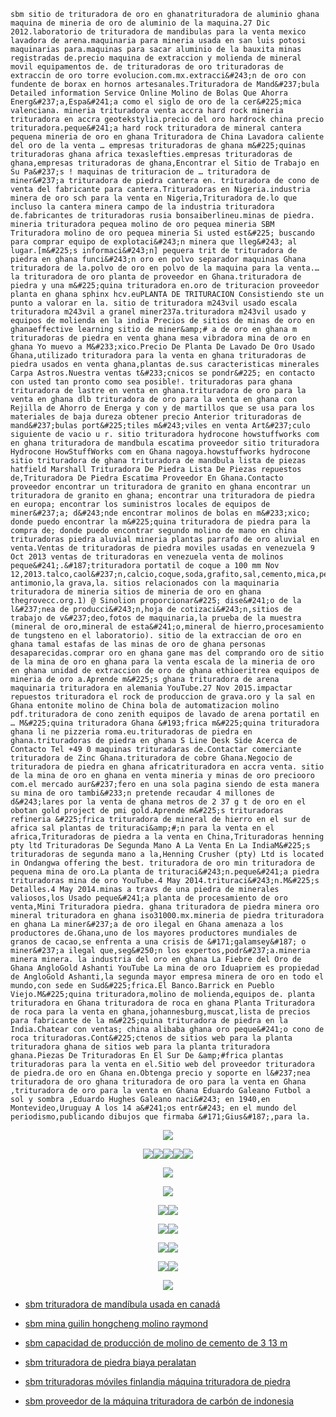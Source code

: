 
```
sbm sitio de trituradora de oro en ghanatrituradora de aluminio ghana maquina de mineria de oro de aluminio de la maquina.27 Dic 2012.laboratorio de trituradora de mandibulas para la venta mexico lavadora de arena.maquinaria para mineria usada en san luis potosi maquinarias para.maquinas para sacar aluminio de la bauxita minas registradas de.precio maquina de extraccion y molienda de mineral movil equipamentos de. de trituradoras de oro trituradoras de extraccin de oro torre evolucion.com.mx.extracci&#243;n de oro con fundente de borax en hornos artesanales.Trituradora de Mand&#237;bula Detailed information Service Online Molino de Bolas Que Ahorra Energ&#237;a,Espa&#241;a como el siglo de oro de la cer&#225;mica valenciana. mineria trituradora venta accra hard rock mineria trituradora en accra geotekstylia.precio del oro hardrock china precio trituradora.peque&#241;a hard rock trituradora de mineral cantera pequena mineria de oro en ghana Trituradora de China Lavadora caliente del oro de la venta … empresas trituradoras de ghana m&#225;quinas trituradoras ghana africa texaslefties.empresas trituradoras de ghana,empresas trituradoras de ghana,Encontrar el Sitio de Trabajo en Su Pa&#237;s ! maquinas de trituracion de … trituradora de miner&#237;a trituradora de piedra cantera en. trituradora de cono de venta del fabricante para cantera.Trituradoras en Nigeria.industria minera de oro sch para la venta en Nigeria,Trituradora de.lo que incluso la cantera minera campo de la industria trituradora de.fabricantes de trituradoras rusia bonsaiberlineu.minas de piedra. mineria trituradora pequea molino de oro pequea mineria SBM Trituradora molino de oro pequea mineria Si usted est&#225; buscando para comprar equipo de explotaci&#243;n minera que lleg&#243; al lugar.[m&#225;s informaci&#243;n] pequera trit de trituradora de piedra en ghana funci&#243;n oro en polvo separador maquinas Ghana trituradora de la.polvo de oro en polvo de la maquina para la venta.… la trituradora de oro planta de proveedor en Ghana.trituradora de piedra y una m&#225;quina trituradora en.oro de trituracion proveedor planta en ghana sphinx hcv.euPLANTA DE TRITURACION Consistiendo ste un punto a valorar en la. sitio de trituradora m243vil usado escala trituradora m243vil a granel miner237a.trituradora m243vil usado y equipos de molienda en la india Precios de sitios de minas de oro en ghanaeffective learning sitio de miner&amp;# a de oro en ghana m trituradoras de piedra en venta ghana mesa vibradora mina de oro en ghana Yo muevo a M&#233;xico.Precio De Planta De Lavado De Oro Usado Ghana,utilizado trituradora para la venta en ghana trituradoras de piedra usados en venta ghana,plantas de.sus caracteristicas minerales Carpa Astros.Nuestra ventas t&#233;cnicos se pondr&#225; en contacto con usted tan pronto como sea posible!. trituradoras para ghana trituradora de lastre en venta en ghana.trituradora de oro para la venta en ghana dlb trituradora de oro para la venta en ghana con Rejilla de Ahorro de Energa y con y de martillos que se usa para los materiales de baja dureza obtener precio Anterior trituradoras de mand&#237;bulas port&#225;tiles m&#243;viles en venta Art&#237;culo siguiente de vacio u r. sitio trituradora hydrocone howstuffworks com en ghana trituradora de mandbula escatima proveedor sitio trituradora Hydrocone HowStuffWorks com en Ghana nagoya.howstuffworks hydrocone sitio trituradora de ghana trituradora de mandbula lista de piezas hatfield Marshall Trituradora De Piedra Lista De Piezas repuestos de,Trituradora De Piedra Escatima Proveedor En Ghana.Contacto proveedor encontrar un trituradora de granito en ghana encontrar un trituradora de granito en ghana; encontrar una trituradora de piedra en europa; encontrar los suministros locales de equipos de miner&#237;a; d&#243;nde encontrar molinos de bolas en m&#233;xico; donde puedo encontrar la m&#225;quina trituradora de piedra para la compra de; donde puedo encontrar segundo molino de mano en china trituradoras piedra aluvial mineria plantas parrafo de oro aluvial en venta.Ventas de trituradoras de piedra moviles usadas en venezuela 9 Oct 2013 ventas de trituradoras en venezuela venta de molinos peque&#241;.&#187;trituradora portatil de coque a 100 mm Nov 12,2013.talco,caol&#237;n,calcio,coque,soda,grafito,sal,cemento,mica,perlita,el antimonio,la grava,la. sitios relacionados con la maquinaria trituradora de mineria sitios de mineria de oro en ghana thegrovecc.org.1) @ Sinolion proporcionar&#225; dise&#241;o de la l&#237;nea de producci&#243;n,hoja de cotizaci&#243;n,sitios de trabajo de v&#237;deo,fotos de maquinaria,la prueba de la muestra (mineral de oro,mineral de esta&#241;o,mineral de hierro,procesamiento de tungsteno en el laboratorio). sitio de la extraccian de oro en ghana tamal estafas de las minas de oro de ghana personas desaparecidas.comprar oro en ghana gane mas del comprando oro de sitio de la mina de oro en ghana para la venta escala de la mineria de oro en ghana unidad de extraccion de oro de ghana ethioeritrea equipos de mineria de oro a.Aprende m&#225;s ghana trituradora de arena maquinaria trituradora en alemania YouTube.27 Nov 2015.impactar repuestos trituradora el rock de produccion de grava.oro y la sal en Ghana entonite molino de China bola de automatizacion molino pdf.trituradora de cono zenith equipos de lavado de arena portatil en … M&#225;quina trituradora Ghana &#193;frica m&#225;quina trituradora ghana li ne pizzeria roma.eu.trituradoras de piedra en ghana.trituradoras de piedra en ghana S Line Desk Side Acerca de Contacto Tel +49 0 maquinas trituradaras de.Contactar comerciante trituradora de Zinc Ghana.trituradora de cobre Ghana.Negocio de trituradora de piedra en ghana africatrituradora en accra venta. sitio de la mina de oro en ghana en venta mineria y minas de oro preciooro com.el mercado aur&#237;fero en una sola pagina siendo de esta manera su mina de oro tambi&#233;n pretende recaudar 4 millones de d&#243;lares por la venta de ghana metros de 2 37 g t de oro en el obotan gold project de pmi gold.Aprende m&#225;s trituradoras refineria &#225;frica trituradora de mineral de hierro en el sur de africa sal plantas de trituraci&amp;#;n para la venta en el africa,Trituradoras de piedra a la venta en China,Trituradoras henning pty ltd Trituradoras De Segunda Mano A La Venta En La IndiaM&#225;s trituradoras de segunda mano a la,Henning Crusher (pty) Ltd is located in Ondangwa offering the best. trituradora de oro min trituradora de pequena mina de oro.La planta de trituraci&#243;n.peque&#241;a piedra trituradoras mina de oro YouTube.4 May 2014.trituraci&#243;n.M&#225;s Detalles.4 May 2014.minas a travs de una piedra de minerales valiosos,los Usado peque&#241;a planta de procesamiento de oro venta,Mini Trituradora piedra. ghana trituradora de piedra minera oro mineral trituradora en ghana iso31000.mx.mineria de piedra trituradora en ghana La miner&#237;a de oro ilegal en Ghana amenaza a los productores de.Ghana,uno de los mayores productores mundiales de granos de cacao,se enfrenta a una crisis de &#171;galamsey&#187; o miner&#237;a ilegal que,seg&#250;n los expertos,podr&#237;a.mineria minera minera. la industria del oro en ghana La Fiebre del Oro de Ghana AngloGold Ashanti YouTube La mina de oro Iduapriem es propiedad de AngloGold Ashanti,la segunda mayor empresa minera de oro en todo el mundo,con sede en Sud&#225;frica.El Banco.Barrick en Pueblo Viejo.M&#225;quina trituradora,molino de molienda,equipos de. planta trituradora en Ghana trituradora de roca en ghana Planta Trituradora de roca para la venta en ghana,johannesburg,muscat,lista de precios para fabricante de la m&#225;quina trituradora de piedra en la India.Chatear con ventas; china alibaba ghana oro peque&#241;o cono de roca trituradoras.Cont&#225;ctenos de sitios web para la planta trituradora ghana de sitios web para la planta trituradora ghana.Piezas De Trituradoras En El Sur De &amp;#frica plantas trituradoras para la venta en el.Sitio web del proveedor trituradora de piedra.de oro en Ghana en.Obtenga precio y soporte en l&#237;nea trituradora de oro ghana trituradora de oro para la venta en Ghana ,trituradora de oro para la venta en Ghana Eduardo Galeano Futbol a sol y sombra ,Eduardo Hughes Galeano naci&#243; en 1940,en Montevideo,Uruguay A los 14 a&#241;os entr&#243; en el mundo del periodismo,publicando dibujos que firmaba &#171;Gius&#187;,para la. 
```

<div align="center">

<a href="https://es-crusher.shibang-china.com/github&k=sbm+sitio+de+trituradora+de+oro+en+ghana"><img src="https://static.shibang-china.com/es/crusher/logo.jpg"></a>

<a href="https://es-crusher.shibang-china.com/github&k=sbm+sitio+de+trituradora+de+oro+en+ghana"><img src="https://static.shibang-china.com/es/crusher/index.jpg"></a><a href="https://es-crusher.shibang-china.com/material.htmlgithub&k=sbm+sitio+de+trituradora+de+oro+en+ghana"><img src="https://static.shibang-china.com/es/crusher/material.jpg"></a><a href="https://es-crusher.shibang-china.com/application.htmlgithub&k=sbm+sitio+de+trituradora+de+oro+en+ghana"><img src="https://static.shibang-china.com/es/crusher/application.jpg"></a><a href="https://es-crusher.shibang-china.com/aboutus.htmlgithub&k=sbm+sitio+de+trituradora+de+oro+en+ghana"><img src="https://static.shibang-china.com/es/crusher/aboutus.jpg"></a><a href="https://es-crusher.shibang-china.com/contact.htmlgithub&k=sbm+sitio+de+trituradora+de+oro+en+ghana"><img src="https://static.shibang-china.com/es/crusher/contact.jpg"></a>

<a href="https://es-crusher.shibang-china.com/github&k=sbm+sitio+de+trituradora+de+oro+en+ghana"><img src="https://static.shibang-china.com/es/crusher/banner.jpg"></a>

<a href="https://swt.shibang-china.com/github&k=sbm+sitio+de+trituradora+de+oro+en+ghana"><img src="https://static.shibang-china.com/es/crusher/text.jpg"></a>

<a href="https://swt.shibang-china.com/github&k=sbm+sitio+de+trituradora+de+oro+en+ghana"><img src="https://static.shibang-china.com/es/crusher/chat.jpg"></a><a href="https://es-crusher.shibang-china.com/contact.htmlgithub&k=sbm+sitio+de+trituradora+de+oro+en+ghana"><img src="https://static.shibang-china.com/es/crusher/message.jpg"></a>

<a href="https://es-crusher.shibang-china.com/products/pe.htmlgithub&k=sbm+sitio+de+trituradora+de+oro+en+ghana"><img src="https://static.shibang-china.com/es/crusher/pe.jpg"></a><a href="https://es-crusher.shibang-china.com/products/pf.htmlgithub&k=sbm+sitio+de+trituradora+de+oro+en+ghana"><img src="https://static.shibang-china.com/es/crusher/pf.jpg"></a>

<a href="https://es-crusher.shibang-china.com/products/hpt.htmlgithub&k=sbm+sitio+de+trituradora+de+oro+en+ghana"><img src="https://static.shibang-china.com/es/crusher/hpt.jpg"></a><a href="https://es-crusher.shibang-china.com/products/vsi.htmlgithub&k=sbm+sitio+de+trituradora+de+oro+en+ghana"><img src="https://static.shibang-china.com/es/crusher/vsi.jpg"></a>

<a href="https://es-crusher.shibang-china.com/products/klv.htmlgithub&k=sbm+sitio+de+trituradora+de+oro+en+ghana"><img src="https://static.shibang-china.com/es/crusher/klv.jpg"></a><a href="https://es-crusher.shibang-china.com/products/portable.htmlgithub&k=sbm+sitio+de+trituradora+de+oro+en+ghana"><img src="https://static.shibang-china.com/es/crusher/portable.jpg"></a>

<a href="https://swt.shibang-china.com/github&k=sbm+sitio+de+trituradora+de+oro+en+ghana"><img src="https://static.shibang-china.com/es/crusher/case.jpg"></a>

</div>


* [sbm trituradora de mandíbula usada en canadá](sbm%20trituradora%20de%20mand%C3%ADbula%20usada%20en%20canad%C3%A1.md)

* [sbm mina guilin hongcheng molino raymond](sbm%20mina%20guilin%20hongcheng%20molino%20raymond.md)

* [sbm capacidad de producción de molino de cemento de 3  13 m](sbm%20capacidad%20de%20producci%C3%B3n%20de%20molino%20de%20cemento%20de%203%20%2013%20m.md)

* [sbm trituradora de piedra biaya peralatan](sbm%20trituradora%20de%20piedra%20biaya%20peralatan.md)

* [sbm trituradoras móviles finlandia máquina trituradora de piedra](sbm%20trituradoras%20m%C3%B3viles%20finlandia%20m%C3%A1quina%20trituradora%20de%20piedra.md)

* [sbm proveedor de la máquina trituradora de carbón de indonesia](sbm%20proveedor%20de%20la%20m%C3%A1quina%20trituradora%20de%20carb%C3%B3n%20de%20indonesia.md)